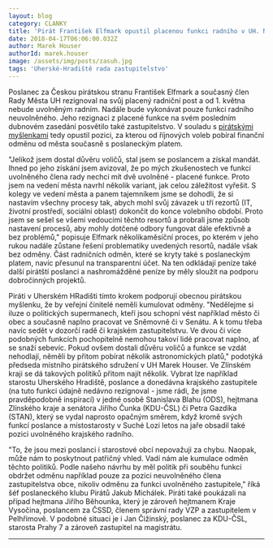 ```yaml
---
layout: blog
category: CLANKY
title: 'Pirát František Elfmark opustil placenou funkci radního v UH. Nadále bude pobírat jen poslanecký plat'
date: 2018-04-17T06:06:00.032Z
author: Marek Houser
authorId: marek.houser
image: /assets/img/posts/zasuh.jpg
tags: 'Uherské-Hradiště rada zastupitelstvo'
---
```

Poslanec za Českou pirátskou stranu František Elfmark a současný člen Rady Města UH rezignoval na svůj placený radniční post a od 1. května nebude uvolněným radním. Nadále bude vykonávat pouze funkci radního neuvolněného. Jeho rezignaci z placené funkce na svém posledním dubnovém zasedání posvětilo také zastupitelstvo. V souladu s <a href="https://www.pirati.cz/tiskove-zpravy/verejne-funkce-kumulace-odmen.html" target="_blank">pirátskými myšlenkami</a> tedy opustil pozici, za kterou od říjnových voleb pobíral finanční odměnu od města současně s poslaneckým platem.

"Jelikož jsem dostal důvěru voličů, stal jsem se poslancem a získal mandát. Ihned po jeho získání jsem avizoval, že po mých zkušenostech ve funkci uvolněného člena rady nechci mít dvě uvolněné - placené funkce. Proto jsem na vedení města navrhl několik variant, jak celou záležitost vyřešit. S kolegy ve vedení města a panem tajemníkem jsme se dohodli, že si nastavím všechny procesy tak, abych mohl svůj závazek u tří rezortů (IT, životní prostředí, sociální oblast) dokončit do konce volebního období. Proto jsem se sešel se všemi vedoucími těchto resortů a probrali jsme způsob nastavení procesů, aby mohly dotčené odbory fungovat dále efektivně a bez problémů," popisuje Elfmark několikaměsíční proces, po kterém v jeho rukou nadále zůstane řešení problematiky uvedených resortů, nadále však bez odměny. Část radničních odměn, které se kryty také s poslaneckým platem, navíc přesunul na transparentní účet. Na ten odkládají peníze také další pirátští poslanci a nashromážděné peníze by měly sloužit na podporu dobročinných projektů.

Piráti v Uherském HRadišti tímto krokem podporují obecnou pirátskou myšlenku, že by veřejní činitelé neměli kumulovat odměny. "Nedělejme si iluze o politických supermanech, kteří jsou schopní vést například město či obec a současně naplno pracovat ve Sněmovně či v Senátu. A k tomu třeba navíc sedět v dozorčí radě či krajském zastupitelstvu. Ve dvou či více podobných funkcích pochopitelně nemohou takoví lidé pracovat naplno, ať se snaží sebevíc. Pokud ovšem dostali důvěru voličů a funkce se vzdát nehodlají, něměli by přitom pobírat několik astronomických platů," podotýká předseda místního pirátského sdružení v UH Marek Houser. Ve Zlínském kraji se dá takových politiků přitom najít několik. Vybrat lze například starostu Uherského Hradiště, poslance a donedávna krajského zastupitele (na tuto funkci údajně nedávno rezignoval - jsme rádi, že jsme pravděpodobně inspirací) v jedné osobě Stanislava Blahu (ODS), hejtmana Zlínského kraje a senátora Jiřího Čunka (KDU-ČSL) či Petra Gazdíka (STAN), který se vydal naprosto opačným směrem, když kromě svých funkcí poslance a místostarosty v Suché Lozi letos na jaře obsadil také pozici uvolněného krajského radního.

"To, že jsou mezi poslanci i starostové obcí nepovažuji za chybu. Naopak, může nám to poskytnout patřičný vhled. Vadí nám ale kumulace odměn těchto politiků. Podle našeho návrhu by měl politik při souběhu funkcí obdržet odměnu například pouze za pozici neuvolněného člena zastupitelstva obce, nikoliv odměnu za funkci uvolněného zastupitele," říká šéf poslaneckého klubu Pirátů Jakub Michálek. Piráti také poukázali na případ hejtmana Jiřího Běhounka, který je zároveň hejtmanem Kraje Vysočina, poslancem za ČSSD, členem správní rady VZP a zastupitelem v Pelhřimově. V podobné situaci je i Jan Čižinský, poslanec za KDU-ČSL, starosta Prahy 7 a zároveň zastupitel na magistrátu.

- - -
